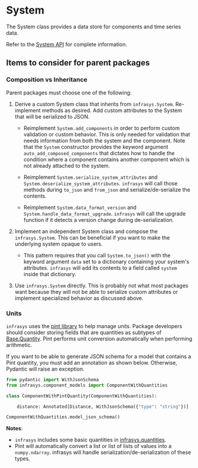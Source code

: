 # System
The System class provides a data store for components and time series data.

Refer to the [System API](#system-api) for complete information.

## Items to consider for parent packages

### Composition vs Inheritance
Parent packages must choose one of the following:

1. Derive a custom System class that inherits from `infrasys.System`. Re-implement methods
as desired. Add custom attributes to the System that will be serialized to JSON.

    - Reimplement `System.add_components` in order to perform custom validation or custom behavior.
      This is only needed for validation that needs information from both the system and the
      component. Note that the `System` constructor provides the keyword argument
      `auto_add_composed_components` that dictates how to handle the condition where a component
      contains another component which is not already attached to the system.

    - Reimplement `System.serialize_system_attributes` and `System.deserialize_system_attributes`.
      `infrasys` will call those methods during `to_json` and `from_json` and serialize/de-serialize
      the contents.

    - Reimplement `System.data_format_version` and `System.handle_data_format_upgrade`. `infrasys`
      will call the upgrade function if it detects a version change during de-serialization.

2. Implement an independent System class and compose the `infrasys.System`. This can be beneficial
if you want to make the underlying system opaque to users.

    - This pattern requires that you call `System.to_json()` with the keyword argument `data` set
      to a dictionary containing your system's attributes. `infrasys` will add its contents to a
      field called `system` inside that dictionary.

3. Use `infrasys.System` directly. This is probably not what most packages want because they will
not be able to serialize custom attributes or implement specialized behavior as discussed above.

### Units
`infrasys` uses the [pint library](https://pint.readthedocs.io/en/stable/) to help manage units.
Package developers should consider storing fields that are quantities as subtypes of
[Base.Quantity](#base-quantity-api). Pint performs unit conversion automatically when performing
arithmetic.

If you want to be able to generate JSON schema for a model that contains a Pint quantity, you must
add an annotation as shown below. Otherwise, Pydantic will raise an exception.

```python
from pydantic import WithJsonSchema
from infrasys.component_models import ComponentWithQuantities

class ComponentWithPintQuantity(ComponentWithQuantities):

    distance: Annotated[Distance, WithJsonSchema({"type": "string"})]

ComponentWithQuantities.model_json_schema()
```

**Notes**:
- `infrasys` includes some basic quantities in [infrasys.quantities](#quantity-api).
- Pint will automatically convert a list or list of lists of values into a `numpy.ndarray`.
infrasys will handle serialization/de-serialization of these types.
